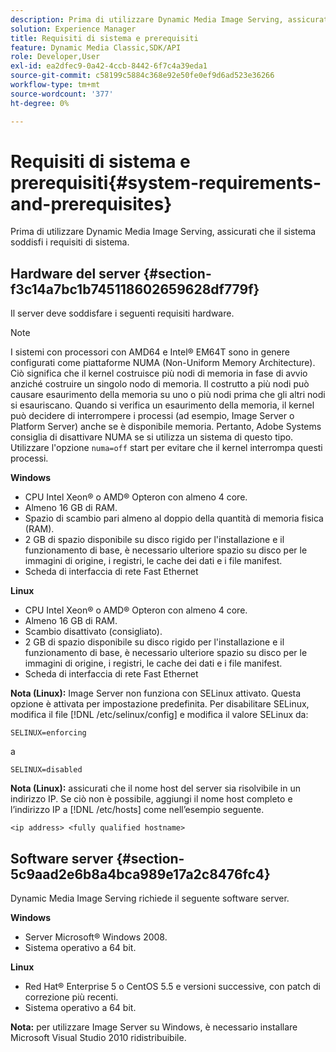 ```yaml
---
description: Prima di utilizzare Dynamic Media Image Serving, assicurati che il sistema soddisfi i requisiti di sistema.
solution: Experience Manager
title: Requisiti di sistema e prerequisiti
feature: Dynamic Media Classic,SDK/API
role: Developer,User
exl-id: ea2dfec9-0a42-4ccb-8442-6f7c4a39eda1
source-git-commit: c58199c5884c368e92e50fe0ef9d6ad523e36266
workflow-type: tm+mt
source-wordcount: '377'
ht-degree: 0%

---
```


# Requisiti di sistema e prerequisiti{#system-requirements-and-prerequisites}

Prima di utilizzare Dynamic Media Image Serving, assicurati che il sistema soddisfi i requisiti di sistema.

## Hardware del server {#section-f3c14a7bc1b745118602659628df779f}

Il server deve soddisfare i seguenti requisiti hardware.

>[!NOTE]
>
>I sistemi con processori con AMD64 e Intel® EM64T sono in genere configurati come piattaforme NUMA (Non-Uniform Memory Architecture). Ciò significa che il kernel costruisce più nodi di memoria in fase di avvio anziché costruire un singolo nodo di memoria. Il costrutto a più nodi può causare esaurimento della memoria su uno o più nodi prima che gli altri nodi si esauriscano. Quando si verifica un esaurimento della memoria, il kernel può decidere di interrompere i processi (ad esempio, Image Server o Platform Server) anche se è disponibile memoria. Pertanto, Adobe Systems consiglia di disattivare NUMA se si utilizza un sistema di questo tipo. Utilizzare l&#39;opzione `numa=off` start per evitare che il kernel interrompa questi processi.

**Windows**

* CPU Intel Xeon® o AMD® Opteron con almeno 4 core.
* Almeno 16 GB di RAM.
* Spazio di scambio pari almeno al doppio della quantità di memoria fisica (RAM).
* 2 GB di spazio disponibile su disco rigido per l&#39;installazione e il funzionamento di base, è necessario ulteriore spazio su disco per le immagini di origine, i registri, le cache dei dati e i file manifest.
* Scheda di interfaccia di rete Fast Ethernet

**Linux**

* CPU Intel Xeon® o AMD® Opteron con almeno 4 core.
* Almeno 16 GB di RAM.
* Scambio disattivato (consigliato).
* 2 GB di spazio disponibile su disco rigido per l&#39;installazione e il funzionamento di base, è necessario ulteriore spazio su disco per le immagini di origine, i registri, le cache dei dati e i file manifest.
* Scheda di interfaccia di rete Fast Ethernet

**Nota (Linux):** Image Server non funziona con SELinux attivato. Questa opzione è attivata per impostazione predefinita. Per disabilitare SELinux, modifica il file [!DNL /etc/selinux/config] e modifica il valore SELinux da:

`SELINUX=enforcing`

a

`SELINUX=disabled`

**Nota (Linux):** assicurati che il nome host del server sia risolvibile in un indirizzo IP. Se ciò non è possibile, aggiungi il nome host completo e l’indirizzo IP a [!DNL /etc/hosts] come nell’esempio seguente.

`<ip address> <fully qualified hostname>`

## Software server {#section-5c9aad2e6b8a4bca989e17a2c8476fc4}

Dynamic Media Image Serving richiede il seguente software server.

**Windows**

* Server Microsoft® Windows 2008.
* Sistema operativo a 64 bit.

**Linux**

* Red Hat® Enterprise 5 o CentOS 5.5 e versioni successive, con patch di correzione più recenti.
* Sistema operativo a 64 bit.

**Nota:** per utilizzare Image Server su Windows, è necessario installare Microsoft Visual Studio 2010 ridistribuibile.
